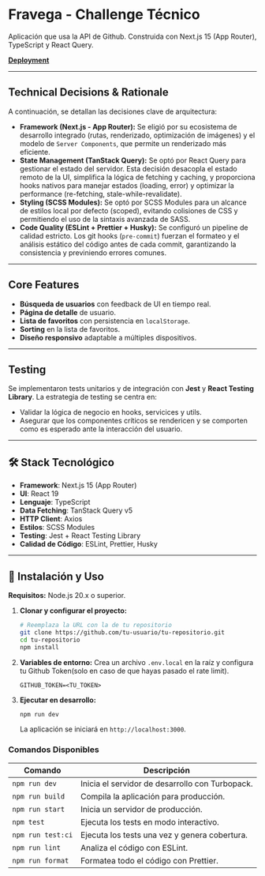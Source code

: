 # Fravega - Challenge Técnico

Aplicación que usa la API de Github. Construida con Next.js 15 (App Router), TypeScript y React Query.

**[Deployment](https://your-deployment-link.com)**

---

## Technical Decisions & Rationale

A continuación, se detallan las decisiones clave de arquitectura:

- **Framework (Next.js - App Router):** Se eligió por su ecosistema de desarrollo integrado (rutas, renderizado, optimización de imágenes) y el modelo de `Server Components`, que permite un renderizado más eficiente.
- **State Management (TanStack Query):** Se optó por React Query para gestionar el estado del servidor. Esta decisión desacopla el estado remoto de la UI, simplifica la lógica de fetching y caching, y proporciona hooks nativos para manejar estados (loading, error) y optimizar la performance (re-fetching, stale-while-revalidate).
- **Styling (SCSS Modules):** Se optó por SCSS Modules para un alcance de estilos local por defecto (scoped), evitando colisiones de CSS y permitiendo el uso de la sintaxis avanzada de SASS.
- **Code Quality (ESLint + Prettier + Husky):** Se configuró un pipeline de calidad estricto. Los git hooks (`pre-commit`) fuerzan el formateo y el análisis estático del código antes de cada commit, garantizando la consistencia y previniendo errores comunes.

---

## Core Features

- **Búsqueda de usuarios** con feedback de UI en tiempo real.
- **Página de detalle** de usuario.
- **Lista de favoritos** con persistencia en `localStorage`.
- **Sorting** en la lista de favoritos.
- **Diseño responsivo** adaptable a múltiples dispositivos.

---

## Testing

Se implementaron tests unitarios y de integración con **Jest** y **React Testing Library**. La estrategia de testing se centra en:

- Validar la lógica de negocio en hooks, servicices y utils.
- Asegurar que los componentes críticos se rendericen y se comporten como es esperado ante la interacción del usuario.

---

## 🛠️ Stack Tecnológico

- **Framework**: Next.js 15 (App Router)
- **UI**: React 19
- **Lenguaje**: TypeScript
- **Data Fetching**: TanStack Query v5
- **HTTP Client**: Axios
- **Estilos**: SCSS Modules
- **Testing**: Jest + React Testing Library
- **Calidad de Código**: ESLint, Prettier, Husky

---

## 🚀 Instalación y Uso

**Requisitos:** Node.js 20.x o superior.

1.  **Clonar y configurar el proyecto:**

    ```bash
    # Reemplaza la URL con la de tu repositorio
    git clone https://github.com/tu-usuario/tu-repositorio.git
    cd tu-repositorio
    npm install
    ```

2.  **Variables de entorno:**
    Crea un archivo `.env.local` en la raíz y configura tu Github Token(solo en caso de que hayas pasado el rate limit).

    ```env
    GITHUB_TOKEN=<TU_TOKEN>
    ```

3.  **Ejecutar en desarrollo:**
    ```bash
    npm run dev
    ```
    La aplicación se iniciará en `http://localhost:3000`.

### Comandos Disponibles

| Comando           | Descripción                                     |
| ----------------- | ----------------------------------------------- |
| `npm run dev`     | Inicia el servidor de desarrollo con Turbopack. |
| `npm run build`   | Compila la aplicación para producción.          |
| `npm run start`   | Inicia un servidor de producción.               |
| `npm test`        | Ejecuta los tests en modo interactivo.          |
| `npm run test:ci` | Ejecuta los tests una vez y genera cobertura.   |
| `npm run lint`    | Analiza el código con ESLint.                   |
| `npm run format`  | Formatea todo el código con Prettier.           |
